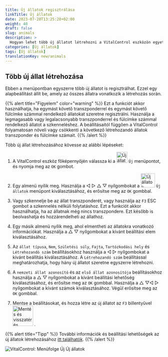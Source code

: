 ```yaml
---
title: Új állatok regisztrálása
linkTitle: Új állatok
date: 2023-07-28T13:25:28+02:00
weight: 40
draft: false
slug: animals
description: >
  Hogyan lehet több új állatot létrehozni a VitalControl eszközön egyetlen művelettel.
categories: [Új állatok]
tags: [Új állatok]
translationKey: new/animals
---
```

## Több új állat létrehozása

Ebben a menüpontban egyszerre több új állatot is regisztrálhat. Ezzel egy alapbeállítást állít be, amely az összes állatra vonatkozik a létrehozás során.

{{% alert title="Figyelem" color="warning" %}}
Ezt a funkciót akkor használhatja, ha egymást követő transzponderrel és egymást követő fülcímke számmal rendelkező állatokat szeretne regisztrálni. Használja a legmagasabb vagy legalacsonyabb transzponderrel és fülcímke számmal rendelkező állatot a szkenneléshez. A beállításaitól függően a VitalControl folyamatosan növeli vagy csökkenti a következő létrehozandó állatok transzponder és fülcímke számait.
{{% /alert %}}

Több új állat létrehozásához kövesse az alábbi lépéseket:

1. A VitalControl eszköz főképernyőjén válassza ki a <img src="/icons/main/new-animal.svg" width="35" align="bottom" alt="Új állat" /> `Új` menüpontot, és nyomja meg az `OK` gombot.

2. Egy almenü nyílik meg. Használja a ◁ ▷ △ ▽ nyílgombokat a <img src="/icons/main/new-animals.svg" width="45" align="bottom" alt="Új állatok" /> `Új állatok` menüpont kiválasztásához, és erősítse meg az `OK` gombbal.

3. Vagy szkennelje be az állat transzponderét, vagy használja az `F3` ESC gombot a szkennelés nélküli folytatáshoz. Ezt a funkciót akkor használhatja, ha az állatnak még nincs transzpondere. Ezt később is beolvashatja és hozzárendelheti az állathoz.

4. Egy másik almenü nyílik meg, ahol elmentheti az állatokra vonatkozó információkat. Használja a △ ▽ nyílgombokat a kívánt beállítási elem kiválasztásához.

5. Az `állat típusa`, `Nem`, `Születési súly`, `Fajta`, `Tartózkodási hely` és `Létrehozandó szám` beállításokhoz használja a ◁ ▷ nyílgombokat a kívánt beállítás kiválasztásához. A `Létrehozandó szám` beállítással meghatározhatja, hogy hány új állatot szeretne egyszerre létrehozni.

6. A `nemzeti állat azonosító` és az `első állat azonosítója` beállításokhoz használja a △ ▽ nyílgombokat a kívánt beállítási lehetőség kiválasztásához, és erősítse meg az `OK` gombbal. Használja a △ ▽◁ ▷ nyílgombokat a kívánt számok kiválasztásához. Végül erősítse meg az `OK` gombbal.

7. Mentse a beállításokat, és hozza létre az új állatot az `F3` billentyűvel &nbsp;<img src="/icons/footer/save_exit.svg" width="65" align="bottom" alt="Mentés és visszatérés" />&nbsp;.

{{% alert title="Tipp" %}}
További információk és beállítási lehetőségek az új állatok létrehozásához [itt találhatók](../../settings/animal-registration/).
{{% /alert %}}

   ![VitalControl: Menüfolge Új Új állatok](../images/newanimals.png "Új állatok létrehozása")
